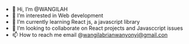 - 👋 Hi, I’m @WANGILAH
- 👀 I’m interested in Web development
- 🌱 I’m currently learning React js, a javascript library
- 💞️ I’m looking to collaborate on React projects and Javasccript issues
- 📫 How to reach me email @wangilabrianwanyonyi@gmail.con

<!---
WANGILAH/WANGILAH is a ✨ special ✨ repository because its `README.md` (this file) appears on your GitHub profile.
You can click the Preview link to take a look at your changes.
--->
